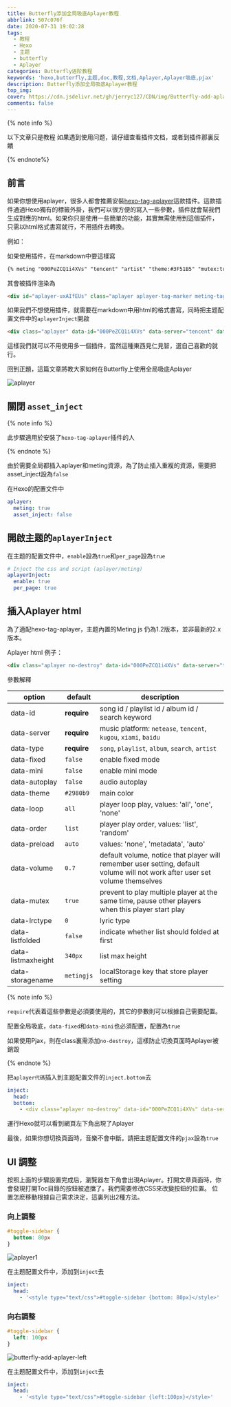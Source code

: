 ```yaml
---
title: Butterfly添加全局吸底Aplayer教程
abbrlink: 507c070f
date: 2020-07-31 19:02:28
tags:
  - 教程
  - Hexo
  - 主题
  - butterfly
  - Aplayer
categories: Butterfly进阶教程
keywords: 'hexo,butterfly,主题,doc,教程,文档,Aplayer,Aplayer吸底,pjax'
description: Butterfly添加全局吸底Aplayer教程
top_img:
cover: https://cdn.jsdelivr.net/gh/jerryc127/CDN/img/Butterfly-add-aplayer-cover.png
comments: false
---
```


{% note info %}

以下文章只是教程
如果遇到使用问题，请仔细查看插件文档，或者到插件那裏反饋

{% endnote%}
## 前言

如果你想使用aplayer，很多人都會推薦安裝[hexo-tag-aplayer](https://github.com/MoePlayer/hexo-tag-aplayer)這款插件。這款插件通過Hexo獨有的標籤外掛，我們可以很方便的寫入一些參數，插件就會幫我們生成對應的html。如果你只是使用一些簡單的功能，其實無需使用到這個插件，只需以html格式書寫就行，不用插件去轉換。

例如：

如果使用插件，在markdown中要這樣寫

```markdown
{% meting "000PeZCQ1i4XVs" "tencent" "artist" "theme:#3F51B5" "mutex:true" "preload:auto" %}
```

其會被插件渲染為

```html
<div id="aplayer-uxAIfEUs" class="aplayer aplayer-tag-marker meting-tag-marker" data-id="000PeZCQ1i4XVs" data-server="tencent" data-type="artist" data-mode="circulation" data-autoplay="false" data-mutex="true" data-listmaxheight="340px" data-preload="auto" data-theme="#3F51B5"></div>
```

如果我們不想使用插件，就需要在markdown中用html的格式書寫，同時把主题配置文件中的`aplayerInject`開啟

```markdown
<div class="aplayer" data-id="000PeZCQ1i4XVs" data-server="tencent" data-type="artist" data-mutex="true" data-preload="auto" data-theme="#3F51B5"></div>
```

這樣我們就可以不用使用多一個插件，當然這種東西見仁見智，選自己喜歡的就行。

回到正題，這篇文章將教大家如何在Butterfly上使用全局吸底Aplayer

![aplayer](https://cdn.jsdelivr.net/gh/jerryc127/CDN/img/butterfly-aplayer-xidi.gif)

## 關閉 `asset_inject`

{% note info %}

此步驟適用於安裝了`hexo-tag-aplayer`插件的人

{% endnote %}



由於需要全局都插入aplayer和meting資源，為了防止插入重複的資源，需要把asset_inject設為`false`

在Hexo的配置文件中

```yaml
aplayer:
  meting: true
  asset_inject: false
```

## 開啟主题的`aplayerInject`

在主题的配置文件中，`enable`設為`true`和`per_page`設為`true`

```yaml
# Inject the css and script (aplayer/meting)
aplayerInject:
  enable: true
  per_page: true
```

## 插入Aplayer html

為了適配hexo-tag-aplayer，主题內置的Meting js 仍為1.2版本，並非最新的2.x版本。

Aplayer html 例子：

```markdown
<div class="aplayer no-destroy" data-id="000PeZCQ1i4XVs" data-server="tencent" data-type="artist" data-fixed="true" data-mini="true" data-listFolded="false" data-order="random" data-preload="none" data-autoplay="true" muted></div>
```

參數解釋

| option             | default     | description                                                                                                                  |
| ------------------ | ----------- | ---------------------------------------------------------------------------------------------------------------------------- |
| data-id            | **require** | song id / playlist id / album id / search keyword                                                                            |
| data-server        | **require** | music platform: `netease`, `tencent`, `kugou`, `xiami`, `baidu`                                                              |
| data-type          | **require** | `song`, `playlist`, `album`, `search`, `artist`                                                                              |
| data-fixed         | `false`     | enable fixed mode                                                                                                            |
| data-mini          | `false`     | enable mini mode                                                                                                             |
| data-autoplay      | `false`     | audio autoplay                                                                                                               |
| data-theme         | `#2980b9`   | main color                                                                                                                   |
| data-loop          | `all`       | player loop play, values: 'all', 'one', 'none'                                                                               |
| data-order         | `list`      | player play order, values: 'list', 'random'                                                                                  |
| data-preload       | `auto`      | values: 'none', 'metadata', 'auto'                                                                                           |
| data-volume        | `0.7`       | default volume, notice that player will remember user setting, default volume will not work after user set volume themselves |
| data-mutex         | `true`      | prevent to play multiple player at the same time, pause other players when this player start play                            |
| data-lrctype       | `0`         | lyric type                                                                                                                   |
| data-listfolded    | `false`     | indicate whether list should folded at first                                                                                 |
| data-listmaxheight | `340px`     | list max height                                                                                                              |
| data-storagename   | `metingjs`  | localStorage key that store player setting                                                                                   |

{% note info %}

`require`代表着這些參數是必須要使用的，其它的參數則可以根據自己需要配置。

配置全局吸底，`data-fixed`和`data-mini`也必須配置，配置為`true`

如果使用Pjax，則在class裏需添加`no-destroy`，這樣防止切換頁面時Aplayer被銷毀

{% endnote %}

把`aplayer代碼`插入到主题配置文件的`inject.bottom`去

```yaml
inject:
  head:
  bottom:
    - <div class="aplayer no-destroy" data-id="000PeZCQ1i4XVs" data-server="tencent" data-type="artist" data-fixed="true" data-mini="true" data-listFolded="false" data-order="random" data-preload="none" data-autoplay="true" muted></div>
```

運行Hexo就可以看到網頁左下角出現了Aplayer

最後，如果你想切換頁面時，音樂不會中斷。請把主题配置文件的`pjax`設為`true`

## UI 調整

按照上面的步驟設置完成后，瀏覽器左下角會出現Aplayer。打開文章頁面時，你會發現打開Toc目錄的按鈕被遮擋了。我們需要修改CSS來改變按鈕的位置。
位置怎麽移動根據自己需求決定，這裏列出2種方法。

### 向上調整

```css
#toggle-sidebar {
  bottom: 80px
}
```

![aplayer1](https://cdn.jsdelivr.net/gh/jerryc127/CDN/img/butterfly-add-aplayer-css-bottom.gif)

在主题配置文件中，添加到`inject`去

```yaml
inject:
  head:
    - '<style type="text/css">#toggle-sidebar {bottom: 80px}</style>'
```

### 向右調整

```css
#toggle-sidebar {
  left: 100px
}
```

![butterfly-add-aplayer-left](https://cdn.jsdelivr.net/gh/jerryc127/CDN/img/butterfly-add-aplayer-left.gif)

在主题配置文件中，添加到`inject`去

```yaml
inject:
  head:
    - '<style type="text/css">#toggle-sidebar {left:100px}</style>'
```

